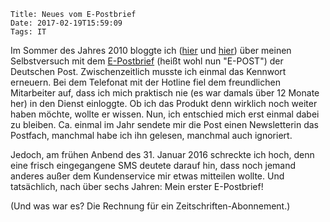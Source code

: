     Title: Neues vom E-Postbrief
    Date: 2017-02-19T15:59:09
    Tags: IT

Im Sommer des Jahres 2010 bloggte ich
([hier](/2010/07/25/der-e-postbrief-ein-selbstversuch/)
und [hier](/2010/07/26/nachtrag-i-zum-e-postbrief)) über meinen
Selbstversuch mit dem [E-Postbrief](https://www.epost.de/) (heißt wohl
nun "E-POST") der Deutschen Post. Zwischenzeitlich musste ich einmal
das Kennwort erneuern. Bei dem Telefonat mit der Hotline fiel dem
freundlichen Mitarbeiter auf, dass ich mich praktisch nie (es war
damals über 12 Monate her) in den Dienst einloggte. Ob ich das Produkt
denn wirklich noch weiter haben möchte, wollte er wissen. Nun, ich
entschied mich erst einmal dabei zu bleiben. Ca. einmal im Jahr
sendete mir die Post einen Newsletterin das Postfach, manchmal habe
ich ihn gelesen, manchmal auch ignoriert.

Jedoch, am frühen Anbend des 31. Januar 2016 schreckte ich hoch, denn
eine frisch eingegangene SMS deutete darauf hin, dass noch jemand
anderes außer dem Kundenservice mir etwas mitteilen wollte. Und
tatsächlich, nach über sechs Jahren: Mein erster E-Postbrief! 

(Und was war es? Die Rechnung für ein Zeitschriften-Abonnement.)
